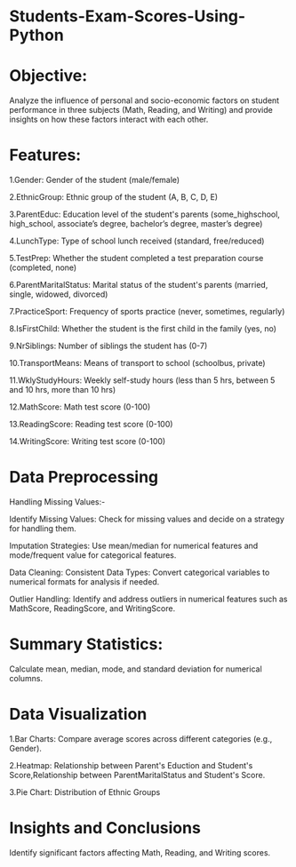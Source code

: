 # Students-Exam-Scores-Using-Python

# Objective: 
Analyze the influence of personal and socio-economic factors on student performance in three subjects (Math, Reading, and Writing) and provide insights on how these factors interact with each other.
# Features:

1.Gender: Gender of the student (male/female)

2.EthnicGroup: Ethnic group of the student (A, B, C, D, E)

3.ParentEduc: Education level of the student's parents (some_highschool, high_school, associate’s degree, bachelor’s degree, master’s degree)

4.LunchType: Type of school lunch received (standard, free/reduced)

5.TestPrep: Whether the student completed a test preparation course (completed, none)

6.ParentMaritalStatus: Marital status of the student's parents (married, single, widowed, divorced)

7.PracticeSport: Frequency of sports practice (never, sometimes, regularly)

8.IsFirstChild: Whether the student is the first child in the family (yes, no)

9.NrSiblings: Number of siblings the student has (0-7)

10.TransportMeans: Means of transport to school (schoolbus, private)

11.WklyStudyHours: Weekly self-study hours (less than 5 hrs, between 5 and 10 hrs, more than 10 hrs)

12.MathScore: Math test score (0-100)

13.ReadingScore: Reading test score (0-100)

14.WritingScore: Writing test score (0-100)

# Data Preprocessing
Handling Missing Values:-

Identify Missing Values: Check for missing values and decide on a strategy for handling them.

Imputation Strategies:
Use mean/median for numerical features and mode/frequent value for categorical features.

Data Cleaning:
Consistent Data Types: Convert categorical variables to numerical formats for analysis if needed.

Outlier Handling:
Identify and address outliers in numerical features such as MathScore, ReadingScore, and WritingScore.

# Summary Statistics: 

Calculate mean, median, mode, and standard deviation for numerical columns.

# Data Visualization

1.Bar Charts: Compare average scores across different categories (e.g., Gender).

2.Heatmap: Relationship between Parent's Eduction and Student's Score,Relationship between ParentMaritalStatus and Student's Score.

3.Pie Chart: Distribution of Ethnic Groups

# Insights and Conclusions
Identify significant factors affecting Math, Reading, and Writing scores.
